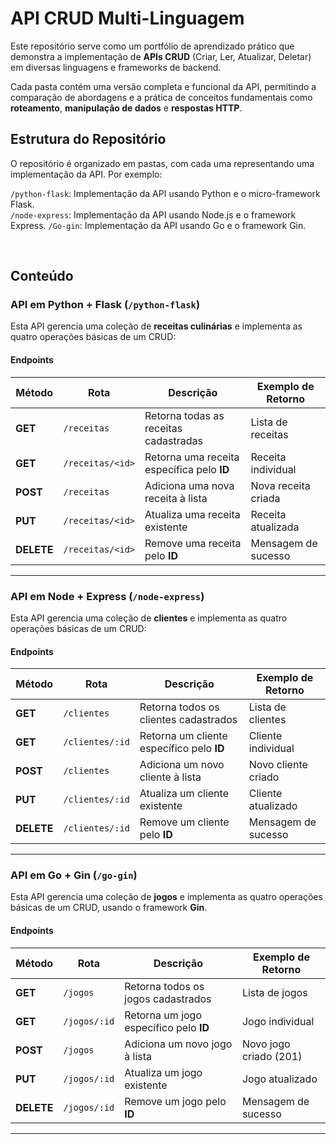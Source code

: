 # API CRUD Multi-Linguagem

Este repositório serve como um portfólio de aprendizado prático que demonstra a implementação de **APIs CRUD** (Criar, Ler, Atualizar, Deletar) em diversas linguagens e frameworks de backend.

Cada pasta contém uma versão completa e funcional da API, permitindo a comparação de abordagens e a prática de conceitos fundamentais como **roteamento**, **manipulação de dados** e **respostas HTTP**.

## Estrutura do Repositório

O repositório é organizado em pastas, com cada uma representando uma implementação da API. Por exemplo:

`/python-flask`: Implementação da API usando Python e o micro-framework Flask.  
`/node-express`: Implementação da API usando Node.js e o framework Express.
`/Go-gin`: Implementação da API usando Go e o framework Gin.

<br>

## Conteúdo

### API em Python + Flask (`/python-flask`)

Esta API gerencia uma coleção de **receitas culinárias** e implementa as quatro operações básicas de um CRUD:

#### **Endpoints**

| Método | Rota                        | Descrição                               | Exemplo de Retorno |
|--------|-----------------------------|----------------------------------------|---------------------|
| **GET**    | `/receitas`                  | Retorna todas as receitas cadastradas | Lista de receitas |
| **GET**    | `/receitas/<id>`             | Retorna uma receita específica pelo **ID** | Receita individual |
| **POST**   | `/receitas`                  | Adiciona uma nova receita à lista | Nova receita criada |
| **PUT**    | `/receitas/<id>`             | Atualiza uma receita existente | Receita atualizada |
| **DELETE** | `/receitas/<id>`             | Remove uma receita pelo **ID** | Mensagem de sucesso |

---

### API em Node + Express (`/node-express`)

Esta API gerencia uma coleção de **clientes** e implementa as quatro operações básicas de um CRUD:

#### **Endpoints**

| Método | Rota                        | Descrição                               | Exemplo de Retorno |
|--------|-----------------------------|----------------------------------------|---------------------|
| **GET**    | `/clientes`                  | Retorna todos os clientes cadastrados | Lista de clientes |
| **GET**    | `/clientes/:id`             | Retorna um cliente específico pelo **ID** | Cliente individual |
| **POST**   | `/clientes`                  | Adiciona um novo cliente à lista | Novo cliente criado |
| **PUT**    | `/clientes/:id`             | Atualiza um cliente existente | Cliente atualizado |
| **DELETE** | `/clientes/:id`             | Remove um cliente pelo **ID** | Mensagem de sucesso |

---

### API em Go + Gin (`/go-gin`)

Esta API gerencia uma coleção de **jogos** e implementa as quatro operações básicas de um CRUD, usando o framework **Gin**.

#### **Endpoints**

| Método | Rota                        | Descrição                               | Exemplo de Retorno |
|--------|-----------------------------|----------------------------------------|---------------------|
| **GET**    | `/jogos`                  | Retorna todos os jogos cadastrados | Lista de jogos |
| **GET**    | `/jogos/:id`             | Retorna um jogo específico pelo **ID** | Jogo individual |
| **POST**   | `/jogos`                  | Adiciona um novo jogo à lista | Novo jogo criado (201) |
| **PUT**    | `/jogos/:id`             | Atualiza um jogo existente | Jogo atualizado |
| **DELETE** | `/jogos/:id`             | Remove um jogo pelo **ID** | Mensagem de sucesso |

---


